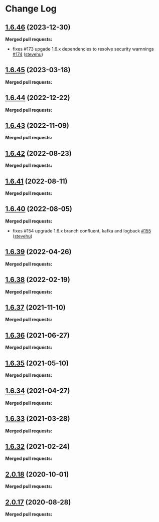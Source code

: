 # Change Log

## [1.6.46](https://github.com/networknt/light-kafka/tree/1.6.46) (2023-12-30)


**Merged pull requests:**


- fixes \#173 upgade 1.6.x dependencies to resolve security warnnings [\#174](https://github.com/networknt/light-kafka/pull/174) ([stevehu](https://github.com/stevehu))
## [1.6.45](https://github.com/networknt/light-kafka/tree/1.6.45) (2023-03-18)


**Merged pull requests:**




## [1.6.44](https://github.com/networknt/light-kafka/tree/1.6.44) (2022-12-22)


**Merged pull requests:**




## [1.6.43](https://github.com/networknt/light-kafka/tree/1.6.43) (2022-11-09)


**Merged pull requests:**


## [1.6.42](https://github.com/networknt/light-kafka/tree/1.6.42) (2022-08-23)


**Merged pull requests:**




## [1.6.41](https://github.com/networknt/light-kafka/tree/1.6.41) (2022-08-11)


**Merged pull requests:**




## [1.6.40](https://github.com/networknt/light-kafka/tree/1.6.40) (2022-08-05)


**Merged pull requests:**


- fixes \#154 upgrade 1.6.x branch confluent, kafka and logback [\#155](https://github.com/networknt/light-kafka/pull/155) ([stevehu](https://github.com/stevehu))
## [1.6.39](https://github.com/networknt/light-kafka/tree/1.6.39) (2022-04-26)


**Merged pull requests:**




## [1.6.38](https://github.com/networknt/light-kafka/tree/1.6.38) (2022-02-19)


**Merged pull requests:**




## [1.6.37](https://github.com/networknt/light-kafka/tree/1.6.37) (2021-11-10)


**Merged pull requests:**




## [1.6.36](https://github.com/networknt/light-kafka/tree/1.6.36) (2021-06-27)


**Merged pull requests:**


## [1.6.35](https://github.com/networknt/light-kafka/tree/1.6.35) (2021-05-10)


**Merged pull requests:**


## [1.6.34](https://github.com/networknt/light-kafka/tree/1.6.34) (2021-04-27)


**Merged pull requests:**




## [1.6.33](https://github.com/networknt/light-kafka/tree/1.6.33) (2021-03-28)


**Merged pull requests:**


## [1.6.32](https://github.com/networknt/light-kafka/tree/1.6.32) (2021-02-24)


**Merged pull requests:**


## [2.0.18](https://github.com/networknt/light-kafka/tree/2.0.18) (2020-10-01)


**Merged pull requests:**


## [2.0.17](https://github.com/networknt/light-kafka/tree/2.0.17) (2020-08-28)


**Merged pull requests:**
